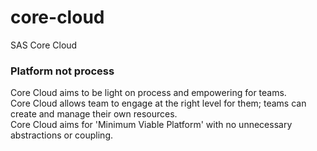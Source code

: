 # core-cloud
SAS Core Cloud

### Platform not process
Core Cloud aims to be light on process and empowering for teams.\
Core Cloud allows team to engage at the right level for them; teams can create and manage their own resources.\
Core Cloud aims for 'Minimum Viable Platform' with no unnecessary abstractions or coupling.
